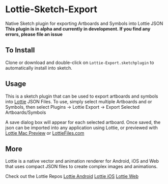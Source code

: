 # Lottie-Sketch-Export
Native Sketch plugin for exporting Artboards and Symbols into Lottie JSON
**This plugin is in alpha and currently in development. If you find any errors, please file an issue**

## To Install
Clone or download and double-click on `Lottie-Export.sketchplugin` to automatically install into sketch.

## Usage
This is a sketch plugin that can be used to export artboards and symbols into [Lottie](http://airbnb.io/lottie/) JSON Files. To use, simply select multiple Artboards and or Symbols, then select Plugins -> Lottie Export -> Export Selected Artboards/Symbols

A save dialog box will appear for each selected artboard. Once saved, the json can be imported into any application using Lottie, or previewed with [Lottie Mac Preview](https://github.com/airbnb/lottie-ios/tree/master/MacOS_Viewer) or [LottieFiles.com](https://www.lottiefiles.com)

## More
Lottie is a native vector and animation renderer for Android, iOS and Web that uses compact JSON files to create complex images and animations.

Check out the Lottie Repos
[Lottie Android](https://github.com/airbnb/lottie-android)
[Lottie iOS](https://github.com/airbnb/lottie-ios)
[Lottie Web](https://github.com/airbnb/lottie-web)

